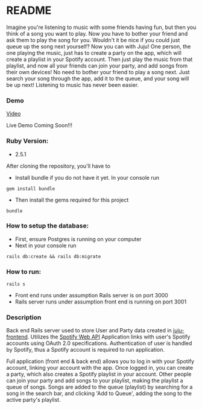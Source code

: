 # README

Imagine you're listening to music with some friends having fun, but then you think of a song you want to play. Now you have to bother your friend and ask them to play the song for you. Wouldn't it be nice if you could just queue up the song next yourself? Now you can with Juju! One person, the one playing the music, just has to create a party on the app, which will create a playlist in your Spotify account. Then just play the music from that playlist, and now all your friends can join your party, and add songs from their own devices! No need to bother your friend to play a song next. Just search your song through the app, add it to the queue, and your song will be up next! Listening to music has never been easier.

### Demo
[Video](https://www.youtube.com/watch?v=t55T6SIHUvU&feature=youtu.be)

Live Demo Coming Soon!!!

### Ruby Version:
- 2.5.1

After cloning the repository, you'll have to
* Install bundle if you do not have it yet. In your console run
```console
gem install bundle
```
* Then install the gems required for this project
```console
bundle
```

### How to setup the database:
- First, ensure Postgres is running on your computer
- Next in your console run
```console
rails db:create && rails db:migrate
```

### How to run:
```console
rails s
```
- Front end runs under assumption Rails server is on port 3000
- Rails server runs under assumption front end is running on port 3001

### Description
Back end Rails server used to store User and Party data created in [juju-frontend](https://github.com/justinw827/juju-frontend).
Utilizes the [Spotify Web API](https://developer.spotify.com/documentation/web-api/)
Application links with user's Spotify accounts using OAuth 2.0 specifications. Authentication of user
is handled by Spotify, thus a Spotify account is required to run application.

Full application (front end & back end) allows you to log in with your Spotify account, linking your account with the app. Once logged in, you can create a party, which also creates a Spotify playlist in your account. Other people can join your party and add songs to your playlist, making the playlist a queue of songs. Songs are added to the queue (playlist) by searching for a song in the search bar, and clicking 'Add to Queue', adding the song to the active party's playlist.
